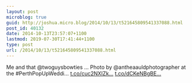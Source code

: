 ```yaml
---
layout: post
microblog: true
guid: http://joshua.micro.blog/2014/10/13/t521645809541337088.html
post_id: 40132
date: 2014-10-13T23:57:07+1100
lastmod: 2019-07-30T17:41:44+1100
type: post
url: /2014/10/13/t521645809541337088.html
---
```

Me and that @twoguysbowties ... Photo by @antheaauldphotographer at the #PerthPopUpWeddi... [t.co/cuc2NXIZk...](http://t.co/cuc2NXIZkv) [t.co/dCKeNBgBE...](http://t.co/dCKeNBgBEx)
